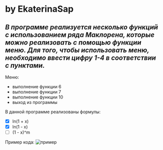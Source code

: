 # **by EkaterinaSap**
## *В программе реализуется несколько функций с использованием ряда Маклорена, которые можно реализовать с помощью функции меню. Для того, чтобы использовать меню, необходимо ввести цифру 1-4 в соответствии с пунктами.*

Меню:
* выполнение функции 6
* выполнение функции 7
* выполнение функции 10
* выход из программы

В данной программе реализованы формулы:
- [x] ln(1 + x)
- [x] ln(1 - x)
- [ ] (1 - x)^m

Пример кода:
![пример](https://github.com/user-attachments/assets/01a13b2d-3fd1-4b96-a629-f962a8695745)

